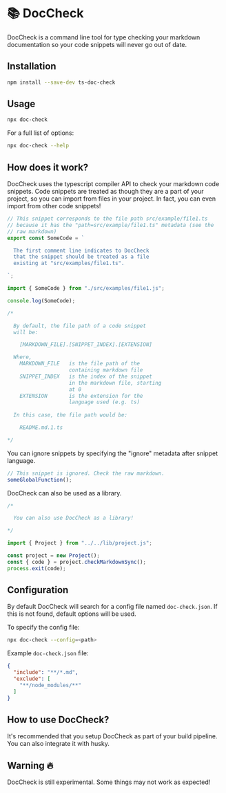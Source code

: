 # 📚 DocCheck

DocCheck is a command line tool for type checking your markdown documentation so your code snippets will never go out of date.

## Installation

```sh
npm install --save-dev ts-doc-check
```

## Usage

```sh
npx doc-check
```

For a full list of options:

```sh
npx doc-check --help
```

## How does it work?

DocCheck uses the typescript compiler API to check your markdown code snippets. Code snippets are treated as though they are a part of your project, so you can import from files in your project. In fact, you can even import from other code snippets!

```ts path=src/example/file1.ts
// This snippet corresponds to the file path src/example/file1.ts
// because it has the "path=src/example/file1.ts" metadata (see the
// raw markdown)
export const SomeCode = `

  The first comment line indicates to DocCheck
  that the snippet should be treated as a file
  existing at "src/examples/file1.ts".

`;
```

```ts
import { SomeCode } from "./src/examples/file1.js";

console.log(SomeCode);

/*

  By default, the file path of a code snippet
  will be:

    [MARKDOWN_FILE].[SNIPPET_INDEX].[EXTENSION]

  Where,
    MARKDOWN_FILE   is the file path of the
                    containing markdown file
    SNIPPET_INDEX   is the index of the snippet
                    in the markdown file, starting
                    at 0
    EXTENSION       is the extension for the
                    language used (e.g. ts)
  
  In this case, the file path would be:

    README.md.1.ts

*/
```

You can ignore snippets by specifying the "ignore" metadata after snippet language.

```ts ignore
// This snippet is ignored. Check the raw markdown.
someGlobalFunction();
```

DocCheck can also be used as a library.

```ts path=src/examples/file2.ts
/*

  You can also use DocCheck as a library!

*/

import { Project } from "../../lib/project.js";

const project = new Project();
const { code } = project.checkMarkdownSync();
process.exit(code);

```

## Configuration

By default DocCheck will search for a config file named `doc-check.json`. If this is not found, default options will be used.

To specify the config file:

```sh
npx doc-check --config=<path>
```

Example `doc-check.json` file:

```json
{
  "include": "**/*.md",
  "exclude": [
    "**/node_modules/**"
  ]
}
```

## How to use DocCheck?

It's recommended that you setup DocCheck as part of your build pipeline. You can also integrate it with husky.

## Warning 🔥

DocCheck is still experimental. Some things may not work as expected! 
